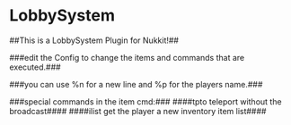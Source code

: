 # LobbySystem

##This is a LobbySystem Plugin for Nukkit!##

###edit the Config to change the items and commands that are executed.###

###you can use %n for a new line and %p for the players name.###

###special commands in the item cmd:###
####tpto <x> <y> <z>   teleport without the broadcast####
####ilist <list>    get the player a new inventory item list####

